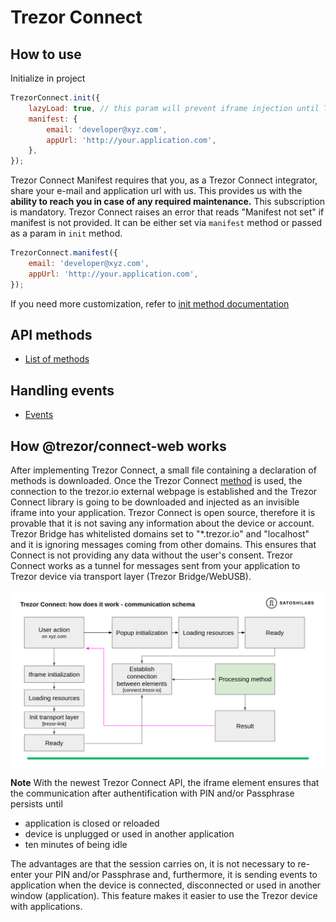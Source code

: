 # Trezor Connect

## How to use

Initialize in project

```javascript
TrezorConnect.init({
    lazyLoad: true, // this param will prevent iframe injection until TrezorConnect.method will be called
    manifest: {
        email: 'developer@xyz.com',
        appUrl: 'http://your.application.com',
    },
});
```

Trezor Connect Manifest requires that you, as a Trezor Connect integrator, share your e-mail and application url with us.
This provides us with the **ability to reach you in case of any required maintenance.**
This subscription is mandatory. Trezor Connect raises an error that reads "Manifest not set" if manifest is not provided. It can be either set via `manifest` method or passed as a param in `init` method.

```javascript
TrezorConnect.manifest({
    email: 'developer@xyz.com',
    appUrl: 'http://your.application.com',
});
```

If you need more customization, refer to [init method documentation](./methods/init.md)

## API methods

-   [List of methods](methods.md)

## Handling events

-   [Events](events.md)

## How @trezor/connect-web works

After implementing Trezor Connect, a small file containing a declaration
of methods is downloaded. Once the Trezor Connect [method](methods.md) is used,
the connection to the trezor.io external webpage is established and the
Trezor Connect library is going to be downloaded and injected as an
invisible iframe into your application. Trezor Connect is open source,
therefore it is provable that it is not saving any
information about the device or account. Trezor Bridge has whitelisted
domains set to "\*.trezor.io" and "localhost" and it is ignoring
messages coming from other domains. This ensures that Connect is not
providing any data without the user's consent. Trezor Connect works as a
tunnel for messages sent from your application to Trezor device via
transport layer (Trezor Bridge/WebUSB).

![](connect_flowchart.png)

**Note** With the newest Trezor Connect API, the iframe element ensures that the communication after authentification with PIN and/or Passphrase persists until

-   application is closed or reloaded
-   device is unplugged or used in another application
-   ten minutes of being idle

The advantages are that the session carries on, it is not necessary to re-enter your PIN and/or Passphrase and, furthermore, it is sending events to application when the device is connected, disconnected or used in another window (application). This feature makes it easier to use the Trezor device with applications.
